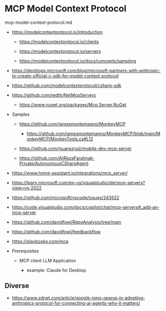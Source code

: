 # MCP Model Context Protocol

mcp-model-context-protocol.md

*   https://modelcontextprotocol.io/introduction

    *   https://modelcontextprotocol.io/clients

    *   https://modelcontextprotocol.io/servers

    *   https://modelcontextprotocol.io/docs/concepts/sampling

*   https://devblogs.microsoft.com/blog/microsoft-partners-with-anthropic-to-create-official-c-sdk-for-model-context-protocol

*   https://github.com/modelcontextprotocol/csharp-sdk

*   https://github.com/redth/NetMcpServers

    *   https://www.nuget.org/packages/Mcp.Server.NuGet

*   Samples

    *   https://github.com/jamesmontemagno/MonkeyMCP

        *   https://github.com/jamesmontemagno/MonkeyMCP/blob/main/MonkeyMCP/MonkeyTools.cs#L12

    *   https://github.com/jsuarezruiz/mobile-dev-mcp-server

    *   https://github.com/AliRezaFarahnak-Private/AutonomousCSharpAgent

*   https://www.home-assistant.io/integrations/mcp_server/

*   https://learn.microsoft.com/en-us/visualstudio/ide/mcp-servers?view=vs-2022

*   https://github.com/microsoft/vscode/issues/243522

*   https://code.visualstudio.com/docs/copilot/chat/mcp-servers#_add-an-mcp-server

*   https://github.com/davidfowl/RepoAnalysis/tree/main

*   https://github.com/davidfowl/feedbackflow

*   https://playbooks.com/mcp


*   Prerequisites

    *   MCP client LLM Application
    
        *   example: Claude for Desktop
    
## Diverse

*   https://www.zdnet.com/article/google-joins-openai-in-adopting-anthropics-protocol-for-connecting-ai-agents-why-it-matters/


